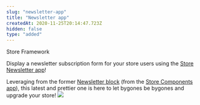 ```yaml
---
slug: "newsletter-app"
title: "Newsletter app"
createdAt: 2020-11-25T20:14:47.723Z
hidden: false
type: "added"
---
```


<div class="badge" id="store-framework">Store Framework</div>

Display a newsletter subscription form for your store users using the [Store Newsletter app](https://vtex.io/docs/components/all/vtex.store-newsletter/)!

Leveraging from the former [Newsletter block](https://github.com/vtex-apps/store-components/blob/master/docs/Newsletter.md) (from the [Store Components app](https://vtex.io/docs/components/all/vtex.store-components/)), this latest and prettier one is here to let bygones be bygones and upgrade your store!
![](https://cdn.jsdelivr.net/gh/vtexdocs/dev-portal-content@readme-docs/docs/release-notes/b8da3f0-newsletter_14.png)
